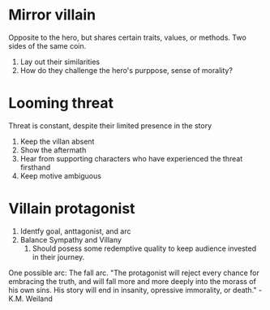 # Mirror villain
Opposite to the hero, but shares certain traits, values, or methods.
Two sides of the same coin.

1. Lay out their similarities
2. How do they challenge the hero's purppose, sense of morality?

# Looming threat
Threat is constant, despite their limited presence in the story

1. Keep the villan absent
2. Show the aftermath
3. Hear from supporting characters who have experienced the threat firsthand
4. Keep motive ambiguous

# Villain protagonist
1. Identfy goal, anttagonist, and arc
2. Balance Sympathy and Villany
	1. Should posess some redemptive quality to keep audience invested in their journey.



One possible arc: The fall arc. "The protagonist will reject every chance for embracing the truth, and will fall more and more deeply into the morass of his own sins. His story will end in insanity, opressive immorality, or death." - K.M. Weiland



